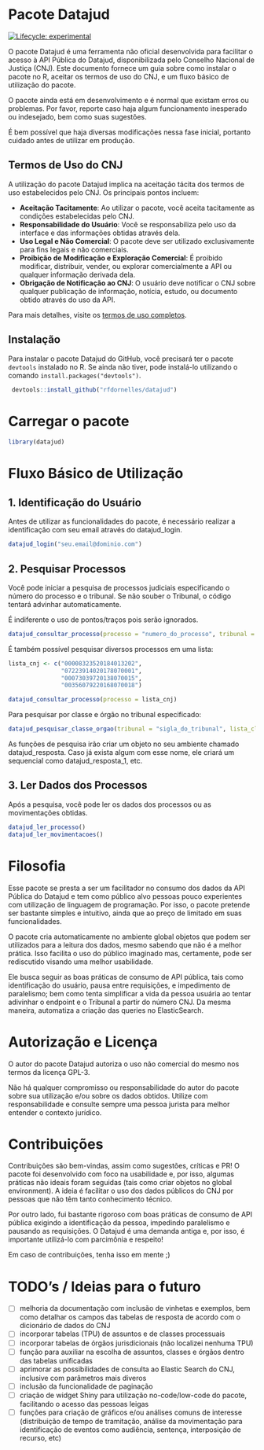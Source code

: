 
<!-- README.md is generated from README.Rmd. Please edit that file -->

# Pacote Datajud

<!-- badges: start -->

[![Lifecycle:
experimental](https://img.shields.io/badge/lifecycle-experimental-orange.svg)](https://lifecycle.r-lib.org/articles/stages.html#experimental)
<!-- badges: end -->

O pacote Datajud é uma ferramenta não oficial desenvolvida para
facilitar o acesso à API Pública do Datajud, disponibilizada pelo
Conselho Nacional de Justiça (CNJ). Este documento fornece um guia sobre
como instalar o pacote no R, aceitar os termos de uso do CNJ, e um fluxo
básico de utilização do pacote.

O pacote ainda está em desenvolvimento e é normal que existam erros ou
problemas. Por favor, reporte caso haja algum funcionamento inesperado
ou indesejado, bem como suas sugestões.

É bem possível que haja diversas modificações nessa fase inicial,
portanto cuidado antes de utilizar em produção.

## Termos de Uso do CNJ

A utilização do pacote Datajud implica na aceitação tácita dos termos de
uso estabelecidos pelo CNJ. Os principais pontos incluem:

- **Aceitação Tacitamente**: Ao utilizar o pacote, você aceita
  tacitamente as condições estabelecidas pelo CNJ.
- **Responsabilidade do Usuário**: Você se responsabiliza pelo uso da
  interface e das informações obtidas através dela.
- **Uso Legal e Não Comercial**: O pacote deve ser utilizado
  exclusivamente para fins legais e não comerciais.
- **Proibição de Modificação e Exploração Comercial**: É proibido
  modificar, distribuir, vender, ou explorar comercialmente a API ou
  qualquer informação derivada dela.
- **Obrigação de Notificação ao CNJ**: O usuário deve notificar o CNJ
  sobre qualquer publicação de informação, notícia, estudo, ou documento
  obtido através do uso da API.

Para mais detalhes, visite os [termos de uso
completos](https://datajud-wiki.cnj.jus.br/api-publica/termo-uso).

## Instalação

Para instalar o pacote Datajud do GitHub, você precisará ter o pacote
`devtools` instalado no R. Se ainda não tiver, pode instalá-lo
utilizando o comando `install.packages("devtools")`.

``` r
 devtools::install_github("rfdornelles/datajud")
```

# Carregar o pacote

``` r
library(datajud)
```

# Fluxo Básico de Utilização

## 1. Identificação do Usuário

Antes de utilizar as funcionalidades do pacote, é necessário realizar a
identificação com seu email através do datajud_login.

``` r
datajud_login("seu.email@dominio.com")
```

## 2. Pesquisar Processos

Você pode iniciar a pesquisa de processos judiciais especificando o
número do processo e o tribunal. Se não souber o Tribunal, o código
tentará advinhar automaticamente.

É indiferente o uso de pontos/traços pois serão ignorados.

``` r
datajud_consultar_processo(processo = "numero_do_processo", tribunal = "sigla_do_tribunal")
```

É também possível pesquisar diversos processos em uma lista:

``` r
lista_cnj <- c("00008323520184013202", 
               "07223914020178070001",
               "00073039720138070015",
               "00356079220168070018")

datajud_consultar_processo(processo = lista_cnj)
```

Para pesquisar por classe e órgão no tribunal especificado:

``` r
datajud_pesquisar_classe_orgao(tribunal = "sigla_do_tribunal", lista_classe = c(1116), lista_orgao = c(13597))
```

As funções de pesquisa irão criar um objeto no seu ambiente chamado
datajud_resposta. Caso já exista algum com esse nome, ele criará um
sequencial como datajud_resposta_1, etc.

## 3. Ler Dados dos Processos

Após a pesquisa, você pode ler os dados dos processos ou as
movimentações obtidas.

``` r
datajud_ler_processo()
datajud_ler_movimentacoes()
```

# Filosofia

Esse pacote se presta a ser um facilitador no consumo dos dados da API
Pública do Datajud e tem como público alvo pessoas pouco experientes com
utilização de linguagem de programação. Por isso, o pacote pretende ser
bastante simples e intuitivo, ainda que ao preço de limitado em suas
funcionalidades.

O pacote cria automaticamente no ambiente global objetos que podem ser
utilizados para a leitura dos dados, mesmo sabendo que não é a melhor
prática. Isso facilita o uso do público imaginado mas, certamente, pode
ser rediscutido visando uma melhor usabilidade.

Ele busca seguir as boas práticas de consumo de API pública, tais como
identificação do usuário, pausa entre requisições, e impedimento de
paralelismo; bem como tenta simplificar a vida da pessoa usuária ao
tentar adivinhar o endpoint e o Tribunal a partir do número CNJ. Da
mesma maneira, automatiza a criação das queries no ElasticSearch.

# Autorização e Licença

O autor do pacote Datajud autoriza o uso não comercial do mesmo nos
termos da licença GPL-3.

Não há qualquer compromisso ou responsabilidade do autor do pacote sobre
sua utilização e/ou sobre os dados obtidos. Utilize com responsabilidade
e consulte sempre uma pessoa jurista para melhor entender o contexto
jurídico.

# Contribuições

Contribuições são bem-vindas, assim como sugestões, críticas e PR! O
pacote foi desenvolvido com foco na usabilidade e, por isso, algumas
práticas não ideais foram seguidas (tais como criar objetos no global
environment). A ideia é facilitar o uso dos dados públicos do CNJ por
pessoas que não têm tanto conhecimento técnico.

Por outro lado, fui bastante rigoroso com boas práticas de consumo de
API pública exigindo a identificação da pessoa, impedindo paralelismo e
pausando as requisições. O Datajud é uma demanda antiga e, por isso, é
importante utilizá-lo com parcimônia e respeito!

Em caso de contribuições, tenha isso em mente ;)

# TODO’s / Ideias para o futuro

- [ ] melhoria da documentação com inclusão de vinhetas e exemplos, bem
  como detalhar os campos das tabelas de resposta de acordo com o
  dicionário de dados do CNJ
- [ ] incorporar tabelas (TPU) de assuntos e de classes processuais
- [ ] incorporar tabelas de órgãos jurisdicionais (não localizei nenhuma
  TPU)
- [ ] função para auxiliar na escolha de assuntos, classes e órgãos
  dentro das tabelas unificadas
- [ ] aprimorar as possibilidades de consulta ao Elastic Search do CNJ,
  inclusive com parâmetros mais diveros
- [ ] inclusão da funcionalidade de paginação
- [ ] criação de widget Shiny para utilização no-code/low-code do
  pacote, facilitando o acesso das pessoas leigas
- [ ] funções para criação de gráficos e/ou análises comuns de interesse
  (distribuição de tempo de tramitação, análise da movimentação para
  identificação de eventos como audiência, sentença, interposição de
  recurso, etc)
